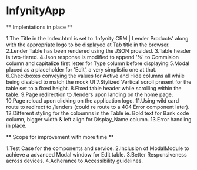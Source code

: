 # InfynityApp

** Implentations in place **

 1.The Title in the Index.html is set to 'Infynity CRM | Lender Products' along with the appropriate logo to be displayed at Tab title in the browser.
 2.Lender Table has been rendered using the JSON provided.
 3.Table header is two-tiered.
 4.Json response is modified to append '%' to Commision column and capitalize first letter for Type column before displaying
 5.Modal placed as a placeholder for 'Edit', a very simplistic one at that.
 6.Checkboxes conveying the values for Active and Hide columns all while being disabled to match the mock UI
 7.Stylized Vertical scroll present for the table set to a fixed height.
 8.Fixed table header while scrolling within the table.
 9.Page redirection to /lenders upon landing on the home page.
 10.Page reload upon clicking on the application logo.
 11.Using wild card route to redirect to /lenders (could re route to a 404 Error component later).
 12.Different styling for the coloumns in the Table ie. Bold text for Bank code column, bigger width & left align for Display_Name column.
 13.Error handling in place.

 

** Scope for improvement with more time **

1.Test Case for the components and service.
2.Inclusion of ModalModule to achieve a advanced Modal window for Edit table.
3.Better Responsiveness across devices.
4.Adherance to Accessibility guidelines.



